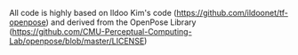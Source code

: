 All code is highly based on Ildoo Kim's code (https://github.com/ildoonet/tf-openpose) and derived from the OpenPose Library (https://github.com/CMU-Perceptual-Computing-Lab/openpose/blob/master/LICENSE)